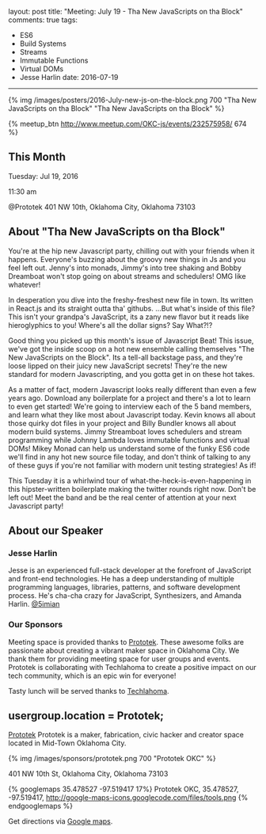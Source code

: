layout: post
title: "Meeting: July 19 - Tha New JavaScripts on tha Block"
comments: true
tags:
  - ES6
  - Build Systems
  - Streams
  - Immutable Functions
  - Virtual DOMs
  - Jesse Harlin
date: 2016-07-19
---

{% img /images/posters/2016-July-new-js-on-the-block.png 700 "Tha New JavaScripts on tha Block" "Tha New JavaScripts on tha Block" %}

{% meetup_btn http://www.meetup.com/OKC-js/events/232575958/ 674 %}

## This Month
Tuesday: Jul 19, 2016

11:30 am

@Prototek
401 NW 10th,
Oklahoma City, Oklahoma
73103


## About "Tha New JavaScripts on tha Block"
You're at the hip new Javascript party, chilling out with your friends when it happens. Everyone's buzzing about the groovy new things in Js and you feel left out. Jenny's into monads, Jimmy's into tree shaking and Bobby Dreamboat won't stop going on about streams and schedulers! OMG like whatever!

In desperation you dive into the freshy-freshest new file in town. Its written in React.js and its straight outta tha' githubs. ...But what's inside of this file? This isn't your grandpa's JavaScript, its a zany new flavor but it reads like hieroglyphics to you! Where's all the dollar signs? Say What?!?

Good thing you picked up this month's issue of Javascript Beat! This issue, we've got the inside scoop on a hot new ensemble calling themselves "The New JavaScripts on the Block". Its a tell-all backstage pass, and they're loose lipped on their juicy new JavaScript secrets!   They're the new standard for modern Javascripting, and you gotta get in on these hot takes.

As a matter of fact, modern Javascript looks really different than even a few years ago. Download any boilerplate for a project and there's a lot to learn to even get started! We're going to interview each of the 5 band members, and learn what they like most about Javascript today. Kevin knows all about those quirky dot files in your project and Billy Bundler knows all about modern build systems. Jimmy Streamboat loves schedulers and stream programming while Johnny Lambda loves immutable functions and virtual DOMs! Mikey Monad can help us understand some of the funky ES6 code we'll find in any hot new source file today, and don't think of talking to any of these guys if you're not familiar with modern unit testing strategies! As if!

This Tuesday it is a whirlwind tour of what-the-heck-is-even-happening in this hipster-written boilerplate making the twitter rounds right now. Don't be left out! Meet the band and be the real center of attention at your next Javascript party!

## About our Speaker

### Jesse Harlin
Jesse is an experienced full-stack developer at the forefront of JavaScript and front-end technologies. He has a deep understanding of multiple programming languages, libraries, patterns, and software development process. He's cha-cha crazy for JavaScript, Synthesizers, and Amanda Harlin. [@5imian](https://twitter.com/5imian)

<!-- more -->

### Our Sponsors
Meeting space is provided thanks to [Prototek](http://www.prototekokc.com). These awesome folks are passionate about creating a vibrant maker space in Oklahoma City. We thank them for providing meeting space for user groups and events. Prototek is collaborating with Techlahoma to create a positive impact on our tech community, which is an epic win for everyone!

Tasty lunch will be served thanks to [Techlahoma](http://techlahoma.org/).

## usergroup.location = Prototek;

[Prototek](http://prototekokc.com/) Prototek is a maker, fabrication, civic hacker and creator space located in Mid-Town Oklahoma City.

{% img /images/sponsors/prototek.png 700 "Prototek OKC" %}

401 NW 10th St, Oklahoma City, Oklahoma 73103

{% googlemaps 35.478527 -97.519417 17%}
  Prototek OKC, 35.478527, -97.519417, http://google-maps-icons.googlecode.com/files/tools.png
{% endgooglemaps %}

Get directions via [Google maps](https://www.google.com/maps/place/401+NW+10th+St/@35.478527,-97.519417,17z/data=!3m1!4b1!4m2!3m1!1s0x87b21733fd30d655:0xce3a1cd9b95c8415).
